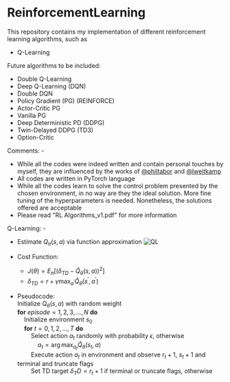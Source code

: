 # ReinforcementLearning
This repository contains my implementation of different reinforcement learning algorithms, such as
 - Q-Learning

Future algorithms to be included:
 - Double Q-Learning
 - Deep Q-Learning (DQN)
 - Double DQN
 - Policy Gradient (PG) (REINFORCE)
 - Actor-Critic PG
 - Vanilla PG
 - Deep Deterministic PD (DDPG)
 - Twin-Delayed DDPG (TD3)
 - Option-Critic

Comments: -
 - While all the codes were indeed written and contain personal touches by myself, they are influenced by the works of [@philtabor](https://github.com/philtabor) and [@lweitkamp](https://github.com/lweitkamp)
 - All codes are written in PyTorch language
 - While all the codes learn to solve the control problem presented by the chosen environment, in no way are they the ideal solution. More fine tuning of the hyperparameters is needed. Nonetheless, the solutions offered are acceptable
 - Please read "RL Algorithms_v1.pdf" for more information

Q-Learning: -
 - Estimate $Q_{\pi}(s, a)$ via function approximation
![QL](https://github.com/SaifAlWahaibi/ReinforcementLearning/assets/106843163/573616c2-038b-4845-8654-36cf31e9ee19)

 - Cost Function:
     - $J(\theta)=E_{\pi}[(\delta_{TD} - \hat{Q}_{\theta}(s, a))^{2}]$
     - $\delta_{TD} = r + \gamma \max_{a^{'}} \hat{Q}_{\theta}(s^{'}, a^{'})$

- Pseudocode:
<br>Initialize $Q_{\theta}(s, a)$ with random weight
<br>**for** $episode = 1, 2, 3, ..., N$ **do**
<br>&nbsp; &nbsp; Initialize environment $s_{0}$
<br>&nbsp; &nbsp; **for** $t = 0, 1, 2, ..., T$ **do**
<br>&nbsp; &nbsp; &nbsp; &nbsp; Select action $a_{t}$ randomly with probability $\epsilon$, otherwise
<br>&nbsp; &nbsp; &nbsp; &nbsp; &nbsp; &nbsp; $a_{t} = \arg\max_{a_{t}} \hat{Q}_{\theta}(s_t, a)$
<br>&nbsp; &nbsp; &nbsp; &nbsp; Execute action $a_t$ in environment and observe $r_t+1$, $s_t+1$ and terminal and truncate flags
<br>&nbsp; &nbsp; &nbsp; &nbsp; Set TD target $\delta_TD = r_t+1$ if terminal or truncate flags, otherwise
